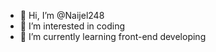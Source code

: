 - 👋 Hi, I’m @Naijel248
- 👀 I’m interested in coding
- 🌱 I’m currently learning front-end developing

<!---
Naijel248/Naijel248 is a ✨ special ✨ repository because its `README.md` (this file) appears on your GitHub profile.
You can click the Preview link to take a look at your changes.
--->
